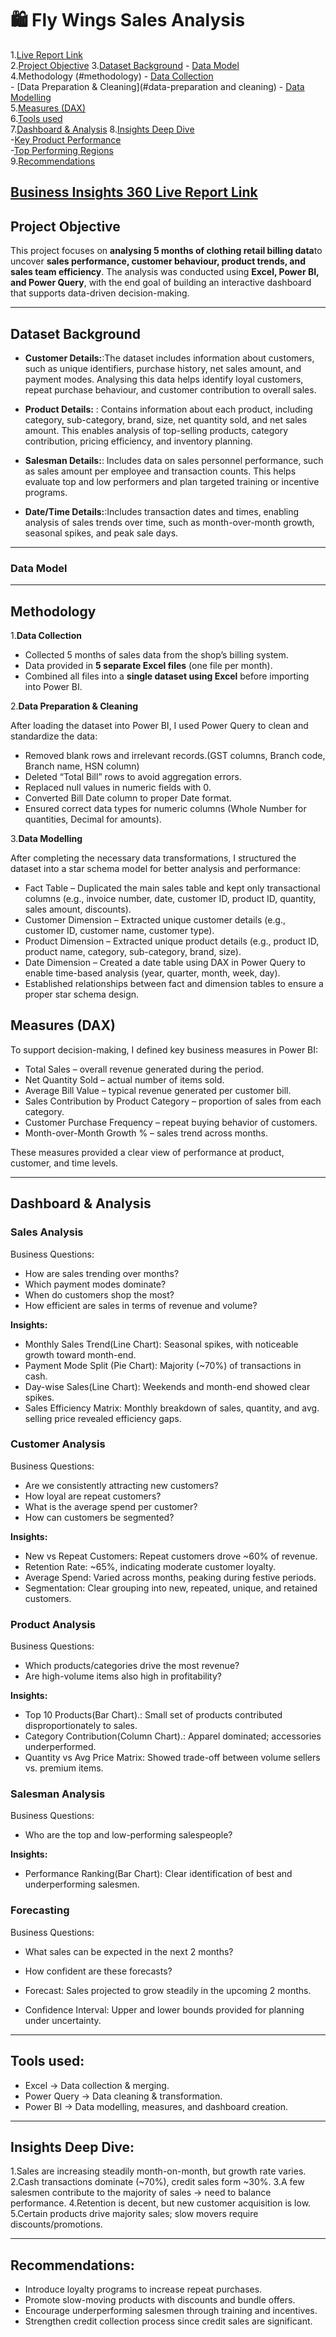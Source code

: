  # 🛍️ Fly Wings Sales Analysis

1.[Live Report Link](#https://www.novypro.com/profile_about/sukrutha-neeradi-?Popup=memberProject&Data=1760955603328x933997276750236900)                
2.[Project Objective](#project-objective)
3.[Dataset Background](#dataset-background) 
      - [Data Model](#data-model)        
4.Methodology (#methodology)
      - [Data Collection](#data-collection)  
      - [Data Preparation & Cleaning](#data-preparation and cleaning) 
      - [Data Modelling](#data-modelling)    
5.[Measures (DAX)](#measures)     
6.[Tools used ](#tools-used)    
7.[Dashboard & Analysis](#dashboard-&-analysis) 
8.[Insights Deep Dive](#insights-deep-dive)      
    -[Key Product Performance](#key-product-performance)        
    -[Top Performing Regions](#top-performing-regions)           
9.[Recommendations](#recommendations)



## [Business Insights 360 Live Report Link]()


## Project Objective

 This project focuses on **analysing 5 months of clothing retail billing data**to uncover **sales performance, customer behaviour, product trends, and sales team efficiency**. The analysis was conducted using **Excel, Power BI, and Power Query**, with the end goal of building an interactive dashboard that supports data-driven decision-making.

---

## Dataset Background

- **Customer Details:**:The dataset includes information about customers, such as unique identifiers, purchase history, net sales amount, and payment modes. Analysing this data helps identify loyal customers, repeat purchase behaviour, and customer contribution to overall sales.  
                   
- **Product Details:** : Contains information about each product, including category, sub-category, brand, size, net quantity sold, and net sales amount. This enables analysis of top-selling products, category contribution, pricing efficiency, and inventory planning.    
              
- **Salesman Details:**: Includes data on sales personnel performance, such as sales amount per employee and transaction counts. This helps evaluate top and low performers and plan targeted training or incentive programs.    
        
- **Date/Time Details:**:Includes transaction dates and times, enabling analysis of sales trends over time, such as month-over-month growth, seasonal spikes, and peak sale days.        

-----

### Data Model




----------

## Methodology

1.**Data Collection**

- Collected 5 months of sales data from the shop’s billing system.  
- Data provided in **5 separate Excel files** (one file per month).  
- Combined all files into a **single dataset using Excel** before importing into Power BI.

2.**Data Preparation & Cleaning**

After loading the dataset into Power BI, I used Power Query to clean and standardize the data:

- Removed blank rows and irrelevant records.(GST columns, Branch code, Branch name, HSN column)	 
- Deleted “Total Bill” rows to avoid aggregation errors.
- Replaced null values in numeric fields with 0.
- Converted Bill Date column to proper Date format.
- Ensured correct data types for numeric columns (Whole Number for quantities, Decimal for amounts).


3.**Data Modelling**

After completing the necessary data transformations, I structured the dataset into a star schema model for better analysis and performance:

- Fact Table – Duplicated the main sales table and kept only transactional columns (e.g., invoice number, date, customer ID, product ID, quantity, sales amount, discounts).
- Customer Dimension – Extracted unique customer details (e.g., customer ID, customer name, customer type).
- Product Dimension – Extracted unique product details (e.g., product ID, product name, category, sub-category, brand, size).
- Date Dimension – Created a date table using DAX in Power Query to enable time-based analysis (year, quarter, month, week, day).
- Established relationships between fact and dimension tables to ensure a proper star schema design.


## Measures (DAX)

To support decision-making, I defined key business measures in Power BI:
- Total Sales – overall revenue generated during the period.
- Net Quantity Sold – actual number of items sold.
- Average Bill Value – typical revenue generated per customer bill.
- Sales Contribution by Product Category – proportion of sales from each category.
- Customer Purchase Frequency – repeat buying behavior of customers.
- Month-over-Month Growth % – sales trend across months.

These measures provided a clear view of performance at product, customer, and time levels.

---------

## Dashboard & Analysis

 ### Sales Analysis

 Business Questions:

- How are sales trending over months?
- Which payment modes dominate?
- When do customers shop the most?
- How efficient are sales in terms of revenue and volume?

**Insights:**

- Monthly Sales Trend(Line Chart): Seasonal spikes, with noticeable growth toward month-end.
- Payment Mode Split (Pie Chart): Majority (~70%) of transactions in cash.
- Day-wise Sales(Line Chart): Weekends and month-end showed clear spikes.
- Sales Efficiency Matrix: Monthly breakdown of sales, quantity, and avg. selling price revealed efficiency gaps.

### Customer Analysis

Business Questions:

- Are we consistently attracting new customers?
- How loyal are repeat customers?
- What is the average spend per customer?
- How can customers be segmented?

**Insights:**

- New vs Repeat Customers: Repeat customers drove ~60% of revenue.
- Retention Rate: ~65%, indicating moderate customer loyalty.
- Average Spend: Varied across months, peaking during festive periods.
- Segmentation: Clear grouping into new, repeated, unique, and retained customers.

### Product Analysis

Business Questions:

- Which products/categories drive the most revenue?
- Are high-volume items also high in profitability?

**Insights:**

- Top 10 Products(Bar Chart).: Small set of products contributed disproportionately to sales.
- Category Contribution(Column Chart).: Apparel dominated; accessories underperformed.
- Quantity vs Avg Price Matrix: Showed trade-off between volume sellers vs. premium items.


### Salesman Analysis

Business Questions:

- Who are the top and low-performing salespeople?

**Insights:**

- Performance Ranking(Bar Chart): Clear identification of best and underperforming salesmen.

### Forecasting

Business Questions:

- What sales can be expected in the next 2 months?
- How confident are these forecasts?
	
- Forecast: Sales projected to grow steadily in the upcoming 2 months.
- Confidence Interval: Upper and lower bounds provided for planning under uncertainty.

--------

## Tools used:

- Excel → Data collection & merging.
- Power Query → Data cleaning & transformation.
- Power BI → Data modelling, measures, and dashboard creation.

--------

## Insights Deep Dive:

1.Sales are increasing steadily month-on-month, but growth rate varies.
2.Cash transactions dominate (~70%), credit sales form ~30%.
3.A few salesmen contribute to the majority of sales → need to balance performance.
4.Retention is decent, but new customer acquisition is low.
5.Certain products drive majority sales; slow movers require discounts/promotions.


-----------

## Recommendations:

- Introduce loyalty programs to increase repeat purchases.
- Promote slow-moving products with discounts and bundle offers.
- Encourage underperforming salesmen through training and incentives.
- Strengthen credit collection process since credit sales are significant.



